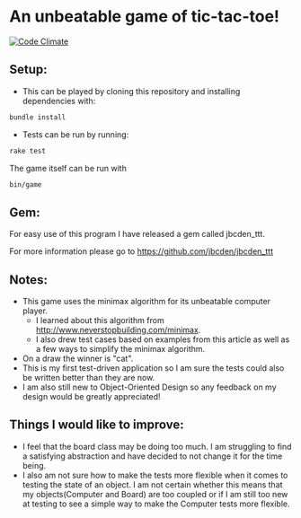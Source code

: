 # An unbeatable game of tic-tac-toe!

[![Code Climate][CC img]][Code Climate]

[Code Climate]: https://codeclimate.com/github/jbcden/tic-tac-toe

[CC img]: https://codeclimate.com/github/jbcden/tic-tac-toe.png

## Setup:
- This can be played by cloning this repository and installing dependencies with:
```bash
bundle install
```
- Tests can be run by running:
```bash
rake test
```
The game itself can be run with
```bash
bin/game
```

## Gem:
For easy use of this program I have released a gem called jbcden_ttt.

For more information please go to https://github.com/jbcden/jbcden_ttt

## Notes:
- This game uses the minimax algorithm for its unbeatable computer player.
  - I learned about this algorithm from http://www.neverstopbuilding.com/minimax.
  - I also drew test cases based on examples from this article as well as a few ways to simplify the minimax algorithm.
- On a draw the winner is "cat".
- This is my first test-driven application so I am sure the tests could also be written better than they are now.
- I am also still new to Object-Oriented Design so any feedback on my design would be greatly appreciated!

## Things I would like to improve:
- I feel that the board
class may be doing too much. I am struggling to find a satisfying abstraction
and have decided to not change it for the time being.
- I also am not sure how to make the tests more flexible when it comes to
  testing the state of an object. I am not certain whether this means that my
objects(Computer and Board) are too coupled or if I am still too new at testing
to see a simple way to make the Computer tests more flexible.
